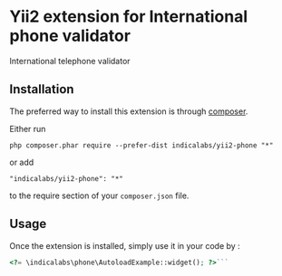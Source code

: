 Yii2 extension for International phone validator
================================================
International telephone validator

Installation
------------

The preferred way to install this extension is through [composer](http://getcomposer.org/download/).

Either run

```
php composer.phar require --prefer-dist indicalabs/yii2-phone "*"
```

or add

```
"indicalabs/yii2-phone": "*"
```

to the require section of your `composer.json` file.


Usage
-----

Once the extension is installed, simply use it in your code by  :

```php
<?= \indicalabs\phone\AutoloadExample::widget(); ?>```